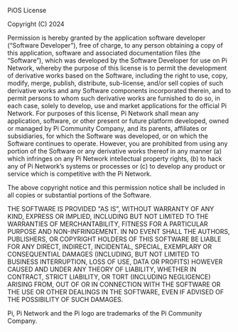 PiOS License

Copyright (C) 2024

Permission is hereby granted by the application software developer (“Software Developer”), free of charge, to any person obtaining a copy of this application, software and associated documentation files (the “Software”), which was developed by the Software Developer for use on Pi Network, whereby the purpose of this license is to permit the development of derivative works based on the Software, including the right to use, copy, modify, merge, publish, distribute, sub-license, and/or sell copies of such derivative works and any Software components incorporated therein, and to permit persons to whom such derivative works are furnished to do so, in each case, solely to develop, use and market applications for the official Pi Network. For purposes of this license, Pi Network shall mean any application, software, or other present or future platform developed, owned or managed by Pi Community Company, and its parents, affiliates or subsidiaries, for which the Software was developed, or on which the Software continues to operate. However, you are prohibited from using any portion of the Software or any derivative works thereof in any manner (a) which infringes on any Pi Network intellectual property rights, (b) to hack any of Pi Network’s systems or processes or (c) to develop any product or service which is competitive with the Pi Network.

The above copyright notice and this permission notice shall be included in all copies or substantial portions of the Software.

THE SOFTWARE IS PROVIDED "AS IS", WITHOUT WARRANTY OF ANY KIND, EXPRESS OR IMPLIED, INCLUDING BUT NOT LIMITED TO THE WARRANTIES OF MERCHANTABILITY, FITNESS FOR A PARTICULAR PURPOSE AND NON-INFRINGEMENT. IN NO EVENT SHALL THE AUTHORS, PUBLISHERS, OR COPYRIGHT HOLDERS OF THIS SOFTWARE BE LIABLE FOR ANY DIRECT, INDIRECT, INCIDENTAL, SPECIAL, EXEMPLARY OR CONSEQUENTIAL DAMAGES (INCLUDING, BUT NOT LIMITED TO BUSINESS INTERRUPTION, LOSS OF USE, DATA OR PROFITS) HOWEVER CAUSED AND UNDER ANY THEORY OF LIABILITY, WHETHER IN CONTRACT, STRICT LIABILITY, OR TORT (INCLUDING NEGLIGENCE) ARISING FROM, OUT OF OR IN CONNECTION WITH THE SOFTWARE OR THE USE OR OTHER DEALINGS IN THE SOFTWARE, EVEN IF ADVISED OF THE POSSIBILITY OF SUCH DAMAGES.

Pi, Pi Network and the Pi logo are trademarks of the Pi Community Company.
